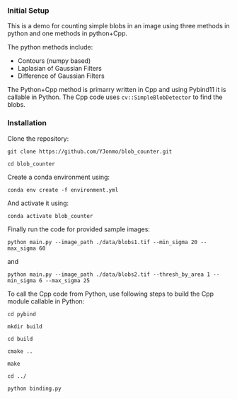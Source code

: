 ### Initial Setup

This is a demo for counting simple blobs in an image using three methods in python and one methods in python+Cpp.

The python methods include:
- Contours (numpy based)
- Laplasian of Gaussian Filters 
- Difference of Gaussian Filters 



The Python+Cpp method is primarry written in Cpp and using Pybind11 it is callable in Python. The Cpp code uses `cv::SimpleBlobDetector` to find the blobs.


### Installation

Clone the repository:

`git clone https://github.com/YJonmo/blob_counter.git`

`cd blob_counter`

Create a conda environment using:

`conda env create -f environment.yml`

And activate it using:

`conda activate blob_counter`

Finally run the code for provided sample images:

`python main.py --image_path ./data/blobs1.tif --min_sigma 20 --max_sigma 60`

and 

`python main.py --image_path ./data/blobs2.tif --thresh_by_area 1 --min_sigma 6 --max_sigma 25`


To call the Cpp code from Python, use following steps to build the Cpp module callable in Python:

`cd pybind`

`mkdir build`

`cd build`

`cmake ..`

`make`

`cd ../`

`python binding.py`


